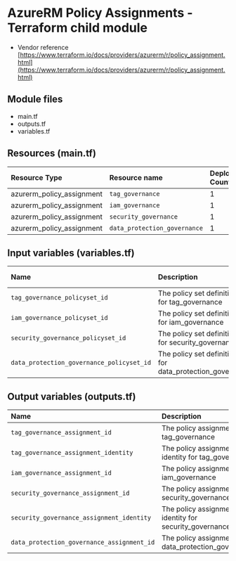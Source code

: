 # AzureRM Policy Assignments - Terraform child module
* Vendor reference [https://www.terraform.io/docs/providers/azurerm/r/policy_assignment.html](https://www.terraform.io/docs/providers/azurerm/r/policy_assignment.html)

## Module files
* main.tf
* outputs.tf
* variables.tf

## Resources (main.tf)

| Resource Type | Resource name | Deployment Count
|:--------------|:--------------|:----------------
| azurerm_policy_assignment | `tag_governance` | 1
| azurerm_policy_assignment | `iam_governance` | 1
| azurerm_policy_assignment | `security_governance` | 1
| azurerm_policy_assignment | `data_protection_governance` | 1


## Input variables (variables.tf)

| Name | Description | Type | Default Value
|:------|:-------------|:------|:---------
| `tag_governance_policyset_id` | The policy set definition id for tag_governance | `string` | null
| `iam_governance_policyset_id` | The policy set definition id for iam_governance | `string` | null
| `security_governance_policyset_id` | The policy set definition id for security_governance | `string` | null
| `data_protection_governance_policyset_id` | The policy set definition id for data_protection_governance | `string` | null

## Output variables (outputs.tf)

| Name | Description | Value
|:-------|:-----------|:----------
| `tag_governance_assignment_id` | The policy assignment id for tag_governance | ${azurerm_policy_assignment.tag_governance.id}
| `tag_governance_assignment_identity` | The policy assignment identity for tag_governance | ${azurerm_policy_assignment.tag_governance.identity}
| `iam_governance_assignment_id` | The policy assignment id for iam_governance | ${azurerm_policy_assignment.iam_governance.id}
| `security_governance_assignment_id` | The policy assignment id for security_governance | ${azurerm_policy_assignment.security_governance.id}
| `security_governance_assignment_identity` | The policy assignment identity for security_governance | ${azurerm_policy_assignment.security_governance.identity}
| `data_protection_governance_assignment_id` | The policy assignment id for data_protection_governance | ${azurerm_policy_assignment.data_protection_governance.id}

